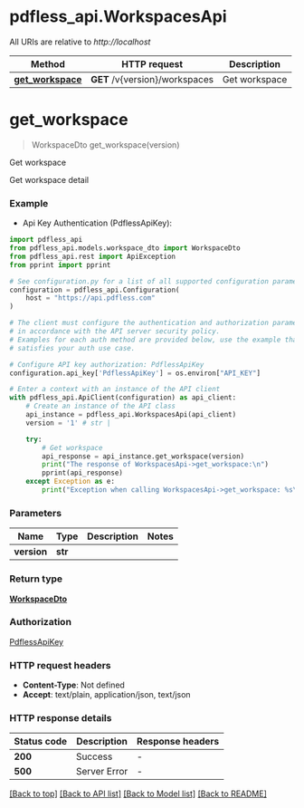 # pdfless_api.WorkspacesApi

All URIs are relative to *http://localhost*

Method | HTTP request | Description
------------- | ------------- | -------------
[**get_workspace**](WorkspacesApi.md#get_workspace) | **GET** /v{version}/workspaces | Get workspace


# **get_workspace**
> WorkspaceDto get_workspace(version)

Get workspace

Get workspace detail

### Example

* Api Key Authentication (PdflessApiKey):

```python
import pdfless_api
from pdfless_api.models.workspace_dto import WorkspaceDto
from pdfless_api.rest import ApiException
from pprint import pprint

# See configuration.py for a list of all supported configuration parameters.
configuration = pdfless_api.Configuration(
    host = "https://api.pdfless.com"
)

# The client must configure the authentication and authorization parameters
# in accordance with the API server security policy.
# Examples for each auth method are provided below, use the example that
# satisfies your auth use case.

# Configure API key authorization: PdflessApiKey
configuration.api_key['PdflessApiKey'] = os.environ["API_KEY"]

# Enter a context with an instance of the API client
with pdfless_api.ApiClient(configuration) as api_client:
    # Create an instance of the API class
    api_instance = pdfless_api.WorkspacesApi(api_client)
    version = '1' # str | 

    try:
        # Get workspace
        api_response = api_instance.get_workspace(version)
        print("The response of WorkspacesApi->get_workspace:\n")
        pprint(api_response)
    except Exception as e:
        print("Exception when calling WorkspacesApi->get_workspace: %s\n" % e)
```



### Parameters


Name | Type | Description  | Notes
------------- | ------------- | ------------- | -------------
 **version** | **str**|  | 

### Return type

[**WorkspaceDto**](WorkspaceDto.md)

### Authorization

[PdflessApiKey](../README.md#PdflessApiKey)

### HTTP request headers

 - **Content-Type**: Not defined
 - **Accept**: text/plain, application/json, text/json

### HTTP response details

| Status code | Description | Response headers |
|-------------|-------------|------------------|
**200** | Success |  -  |
**500** | Server Error |  -  |

[[Back to top]](#) [[Back to API list]](../README.md#documentation-for-api-endpoints) [[Back to Model list]](../README.md#documentation-for-models) [[Back to README]](../README.md)

